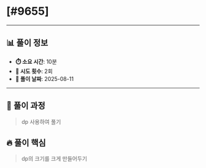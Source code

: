 # [#9655]

---

## 📊 풀이 정보

- **⏱️ 소요 시간**: 10분
- **🔄 시도 횟수**: 2회
- **📅 풀이 날짜**: 2025-08-11

---

## 💭 풀이 과정

> dp 사용하여 풀기

## 🔥 풀이 핵심

> dp의 크기를 크게 만들어두기

